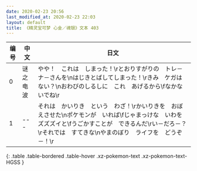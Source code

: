 ```yaml
---
date: 2020-02-23 20:56
last_modified_at: 2020-02-23 22:03
layout: default
title: 《精灵宝可梦 心金／魂银》文本 403
---
```

| 编号 | 中文 | 日文 |
| ---- | ---- | ---- |
| 0 | 谜之电波 | やや！　これは　しまった！\rとおりすがりの　トレ－ナ－さんを\nはじきとばしてしまった！\rきみ　ケガは　ない？\nおわびのしるしに　これ　あげるから\fなかないでね\r |
| 1 | --- | それは　かいりき　という　わざ！\rかいりきを　おぼえさせた\nポケモンが　いれば\fじゃまっけな　いわを　ズズズイと\fうごかすことが　できるんだ\rい－だろ－？\rそれでは　すてきな\nやまのぼり　ライフを　どうぞ－！\r |
{: .table .table-bordered .table-hover .xz-pokemon-text .xz-pokemon-text-HGSS }